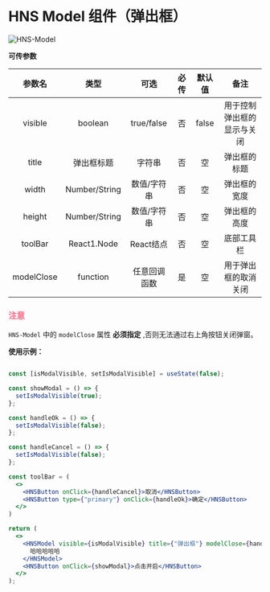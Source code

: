# HNS Model 组件（弹出框）

<img src="https://img.shields.io/badge/HNS--Model-v1.0-ff6987" alt="HNS-Model">

**可传参数**

|    参数名     |      类型       |     可选     | 必传  |  默认值  |      备注       |
|:----------:|:-------------:|:----------:|:---:|:-----:|:-------------:|
|  visible   |    boolean    | true/false |  否  | false | 用于控制弹出框的显示与关闭 | 
|   title    |     弹出框标题     |    字符串     |  否  |   空   |    弹出框的标题     |
|   width    | Number/String |   数值/字符串   |  否  |   空   |    弹出框的宽度     |
|   height   | Number/String |   数值/字符串   |  否  |   空   |    弹出框的高度     |
|  toolBar   |  React1.Node   |  React结点   |  否  |   空   |     底部工具栏     |
| modelClose |   function    |   任意回调函数   |  是  |   空   |  用于弹出框的取消关闭   |

### <font color="ff6987">注意</font>

`HNS-Model` 中的 `modelClose` 属性 **必须指定** ,否则无法通过右上角按钮关闭弹窗。

**使用示例：**

```jsx

const [isModalVisible, setIsModalVisible] = useState(false);

const showModal = () => {
  setIsModalVisible(true);
};

const handleOk = () => {
  setIsModalVisible(false);
};

const handleCancel = () => {
  setIsModalVisible(false);
};

const toolBar = (
  <>
    <HNSButton onClick={handleCancel}>取消</HNSButton>
    <HNSButton type={"primary"} onClick={handleOk}>确定</HNSButton>
  </>
)

return (
  <>
    <HNSModel visible={isModalVisible} title={"弹出框"} modelClose={handleCancel} toolBar={toolBar} height={"15rem"}>
      哈哈哈哈哈
    </HNSModel>
    <HNSButton onClick={showModal}>点击开启</HNSButton>
  </>
);
```




